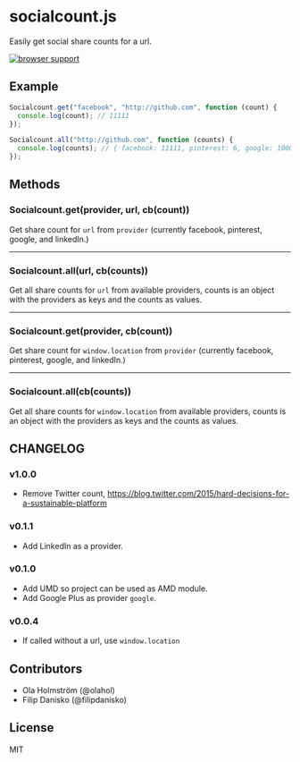 # socialcount.js

Easily get social share counts for a url.

[![browser support](https://ci.testling.com/olahol/socialcount.js.png)
](https://ci.testling.com/olahol/socialcount.js)

## Example

```js
Socialcount.get("facebook", "http://github.com", function (count) {
  console.log(count); // 11111
});
```

```js
Socialcount.all("http://github.com", function (counts) {
  console.log(counts); // { facebook: 11111, pinterest: 6, google: 10000, linkedin: 795 }
});
```

## Methods

### Socialcount.get(provider, url, cb(count))

Get share count for `url` from `provider` (currently facebook, pinterest, google, and linkedIn.)

* * *

### Socialcount.all(url, cb(counts))

Get all share counts for `url` from available providers, counts is an
object with the providers as keys and the counts as values.

* * *

### Socialcount.get(provider, cb(count))

Get share count for `window.location` from `provider` (currently facebook, pinterest, google, and linkedIn.)

* * *

### Socialcount.all(cb(counts))

Get all share counts for `window.location` from available providers, counts is an
object with the providers as keys and the counts as values.

## CHANGELOG

### v1.0.0

* Remove Twitter count, https://blog.twitter.com/2015/hard-decisions-for-a-sustainable-platform

### v0.1.1

* Add LinkedIn as a provider.

### v0.1.0

* Add UMD so project can be used as AMD module.
* Add Google Plus as provider `google`.

### v0.0.4

* If called without a url, use `window.location`

## Contributors

* Ola Holmström (@olahol)
* Filip Danisko (@filipdanisko)

## License

MIT
